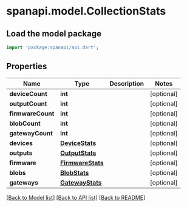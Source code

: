 # spanapi.model.CollectionStats

## Load the model package
```dart
import 'package:spanapi/api.dart';
```

## Properties
Name | Type | Description | Notes
------------ | ------------- | ------------- | -------------
**deviceCount** | **int** |  | [optional] 
**outputCount** | **int** |  | [optional] 
**firmwareCount** | **int** |  | [optional] 
**blobCount** | **int** |  | [optional] 
**gatewayCount** | **int** |  | [optional] 
**devices** | [**DeviceStats**](DeviceStats.md) |  | [optional] 
**outputs** | [**OutputStats**](OutputStats.md) |  | [optional] 
**firmware** | [**FirmwareStats**](FirmwareStats.md) |  | [optional] 
**blobs** | [**BlobStats**](BlobStats.md) |  | [optional] 
**gateways** | [**GatewayStats**](GatewayStats.md) |  | [optional] 

[[Back to Model list]](../README.md#documentation-for-models) [[Back to API list]](../README.md#documentation-for-api-endpoints) [[Back to README]](../README.md)


